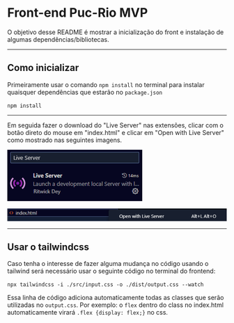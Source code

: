 # Front-end Puc-Rio MVP

O objetivo desse README é mostrar a inicialização do front e instalação de algumas dependências/bibliotecas.

---
## Como inicializar

Primeiramente usar o comando `npm install` no terminal para instalar quaisquer dependências que estarão no `package.json`

```
npm install
```

---
Em seguida fazer o download do "Live Server" nas extensões, clicar com o botão direto do mouse em "index.html"
e clicar em "Open with Live Server" como mostrado nas seguintes imagens.

![Extensão_live_server](img/liveserver.png)

![Abrir_com_live_server](img/openwith.png)

---
## Usar o tailwindcss

Caso tenha o interesse de fazer alguma mudança no código usando o tailwind será necessário usar o seguinte código no terminal do frontend:

```
npx tailwindcss -i ./src/input.css -o ./dist/output.css --watch
```
 
Essa linha de código adiciona automaticamente todas as classes que serão utilizadas no `output.css`. Por exemplo: o `flex` dentro do class no index.html automaticamente virará `.flex {display: flex;}` no css.